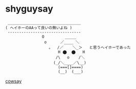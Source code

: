 # shyguysay

```
 ________________________________
( ヘイホーのAAって良いの無いよね )
 --------------------------------
                O         _____
                 o      ／____ ＼
                   。  /／    ＼_＞   と思うヘイホーであった
                       H ⬤  ⬤   H
                      /\   o    /＼
                     (_/＼____／\__)
                       (===[]====)
                       (__)  (___)
```

[cowsay](https://ja.wikipedia.org/wiki/Cowsay)
